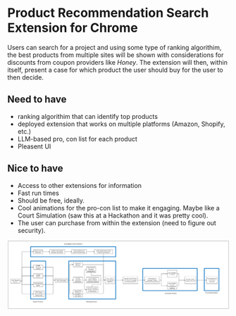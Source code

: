 # Product Recommendation Search Extension for Chrome

Users can search for a project and using some type of ranking algorithim, the best products from multiple sites will be shown with considerations for discounts from coupon providers like _Honey_. The extension will then, within itself, present a case for which product the user should buy for the user to then decide. 

## Need to have

- ranking algorithim that can identify top products
- deployed extension that works on multiple platforms (Amazon, Shopify, etc.)
- LLM-based pro, con list for each product
- Pleasent UI

## Nice to have

- Access to other extensions for information
- Fast run times
- Should be free, ideally.
- Cool animations for the pro-con list to make it engaging. Maybe like a Court Simulation (saw this at a Hackathon and it was pretty cool).
- The user can purchase from within the extension (need to figure out security). 
  
![alt text](/textures/Diagram.png)
